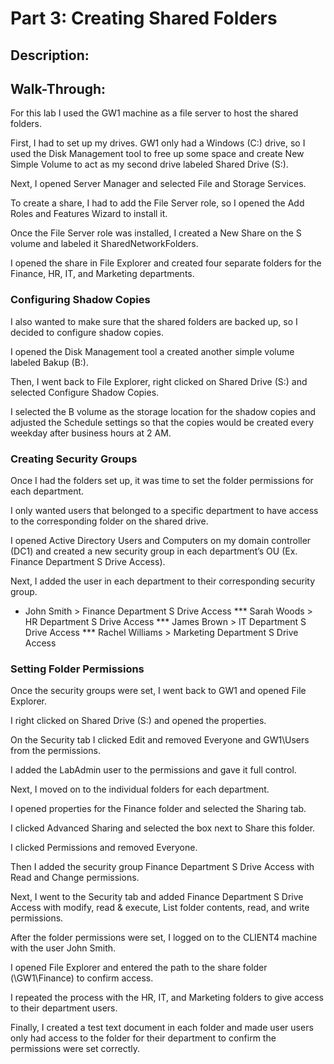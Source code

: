 # Part 3: Creating Shared Folders
## Description:
## Walk-Through:

For this lab I used the GW1 machine as a file server to host the shared folders.

First, I had to set up my drives. GW1 only had a Windows (C:) drive, so I used the Disk Management tool to free up some space and create New Simple Volume to act as my second drive labeled Shared Drive (S:).

Next, I opened Server Manager and selected File and Storage Services. 

To create a share, I had to add the File Server role, so I opened the Add Roles and Features Wizard to install it.

Once the File Server role was installed, I created a New Share on the S volume and labeled it SharedNetworkFolders.

I opened the share in File Explorer and created four separate folders for the Finance, HR, IT, and Marketing departments.

### Configuring Shadow Copies

I also wanted to make sure that the shared folders are backed up, so I decided to configure shadow copies.

I opened the Disk Management tool a created another simple volume labeled Bakup (B:).

Then, I went back to File Explorer, right clicked on Shared Drive (S:) and selected Configure Shadow Copies.

I selected the B volume as the storage location for the shadow copies and adjusted the Schedule settings so that the copies would be created every weekday after business hours at 2 AM.

### Creating Security Groups

Once I had the folders set up, it was time to set the folder permissions for each department.

I only wanted users that belonged to a specific department to have access to the corresponding folder on the shared drive.

I opened Active Directory Users and Computers on my domain controller (DC1) and created a new security group in each department’s OU (Ex. Finance Department S Drive Access).

Next, I added the user in each department to their corresponding security group.

* John Smith > Finance Department S Drive Access
*** Sarah Woods > HR Department S Drive Access
*** James Brown > IT Department S Drive Access
*** Rachel Williams > Marketing Department S Drive Access

### Setting Folder Permissions

Once the security groups were set, I went back to GW1 and opened File Explorer.

I right clicked on Shared Drive (S:) and opened the properties.

On the Security tab I clicked Edit and removed Everyone and GW1\Users from the permissions.

I added the LabAdmin user to the permissions and gave it full control.

Next, I moved on to the individual folders for each department.

I opened properties for the Finance folder and selected the Sharing tab.

I clicked Advanced Sharing and selected the box next to Share this folder.

I clicked Permissions and removed Everyone.

Then I added the security group Finance Department S Drive Access with Read and Change permissions.

Next, I went to the Security tab and added Finance Department S Drive Access with modify, read & execute, List folder contents, read, and write permissions.

After the folder permissions were set, I logged on to the CLIENT4 machine with the user John Smith.

I opened File Explorer and entered the path to the share folder (\\GW1\Finance) to confirm access.

I repeated the process with the HR, IT, and Marketing folders to give access to their department users.

Finally, I created a test text document in each folder and made user users only had access to the folder for their department to confirm the permissions were set correctly.
